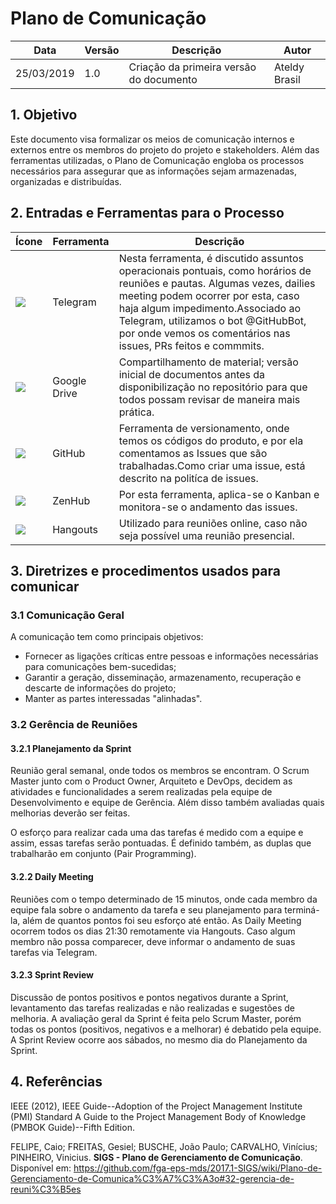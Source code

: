 

# Plano de Comunicação

| **Data** | **Versão** | **Descrição** | **Autor** |
| --- | --- | --- | --- |
| 25/03/2019 | 1.0 | Criação da primeira versão do documento | Ateldy Brasil |

## 1. Objetivo

Este documento visa formalizar os meios de comunicação internos e externos entre os membros do projeto do projeto e stakeholders. Além das ferramentas utilizadas, o Plano de Comunicação engloba os processos necessários para assegurar que as informações sejam armazenadas, organizadas e distribuídas.

## 2. Entradas e Ferramentas para o Processo

| **Ícone** | **Ferramenta** | **Descrição** |
| --- | --- | --- |
| ![](https://telegram.org/img/t_logo.png)| Telegram | Nesta ferramenta, é discutido assuntos operacionais pontuais, como horários de reuniões e pautas. Algumas vezes, dailies meeting podem ocorrer por esta, caso haja algum impedimento.Associado ao Telegram, utilizamos o bot @GitHubBot, por onde vemos os comentários nas issues, PRs feitos e commmits. |
| ![](http://s.glbimg.com/po/tt/f/original/2012/04/25/logo.png)| Google Drive | Compartilhamento de material; versão inicial de documentos antes da disponibilização no repositório para que todos possam revisar de maneira mais prática. |
| ![](https://github.githubassets.com/images/modules/open_graph/github-mark.png)| GitHub | Ferramenta de versionamento, onde temos os códigos do produto, e por ela comentamos as Issues que são trabalhadas.Como criar uma issue, está descrito na politíca de issues. |
| ![](https://dxssrr2j0sq4w.cloudfront.net/3.2.0/img/icons-website/icon-logo.svg)| ZenHub | Por esta ferramenta, aplica-se o Kanban e monitora-se o andamento das issues. |
| ![](https://img.ibxk.com.br/2015/8/programas/10343710195234848.png)| Hangouts | Utilizado para reuniões online, caso não seja possível uma reunião presencial. |

## 3. Diretrizes e procedimentos usados para comunicar

### 3.1 Comunicação Geral

A comunicação tem como principais objetivos:

- Fornecer as ligações críticas entre pessoas e informações necessárias para comunicações bem-sucedidas;
- Garantir a geração, disseminação, armazenamento, recuperação e descarte de informações do projeto;
- Manter as partes interessadas &quot;alinhadas&quot;.

### 3.2 Gerência de Reuniões

#### 3.2.1 Planejamento da Sprint

Reunião geral semanal, onde todos os membros se encontram. O Scrum Master junto com o Product Owner, Arquiteto e DevOps, decidem as atividades e funcionalidades a serem realizadas pela equipe de Desenvolvimento e equipe de Gerência. Além disso também avaliadas quais melhorias deverão ser feitas.

O esforço para realizar cada uma das tarefas é medido com a equipe e assim, essas tarefas serão pontuadas. É definido também, as duplas que trabalharão em conjunto (Pair Programming).

#### 3.2.2 Daily Meeting

Reuniões com o tempo determinado de 15 minutos, onde cada membro da equipe fala sobre o andamento da tarefa e seu planejamento para terminá-la, além de quantos pontos foi seu esforço até então. As Daily Meeting ocorrem todos os dias 21:30 remotamente via Hangouts. Caso algum membro não possa comparecer, deve informar o andamento de suas tarefas via Telegram.

#### 3.2.3 Sprint Review

Discussão de pontos positivos e pontos negativos durante a Sprint, levantamento das tarefas realizadas e não realizadas e sugestões de melhoria. A avaliação geral da Sprint é feita pelo Scrum Master, porém todas os pontos (positivos, negativos e a melhorar) é debatido pela equipe. A Sprint Review ocorre aos sábados, no mesmo dia do Planejamento da Sprint.



## 4. Referências

IEEE (2012), IEEE Guide--Adoption of the Project Management Institute (PMI) Standard A Guide to the Project Management Body of Knowledge (PMBOK Guide)--Fifth Edition.

FELIPE, Caio; FREITAS, Gesiel; BUSCHE, João Paulo; CARVALHO, Vinícius; PINHEIRO, Vinicius. **SIGS - Plano de Gerenciamento de Comunicação**. Disponível em: https://github.com/fga-eps-mds/2017.1-SIGS/wiki/Plano-de-Gerenciamento-de-Comunica%C3%A7%C3%A3o#32-gerencia-de-reuni%C3%B5es

